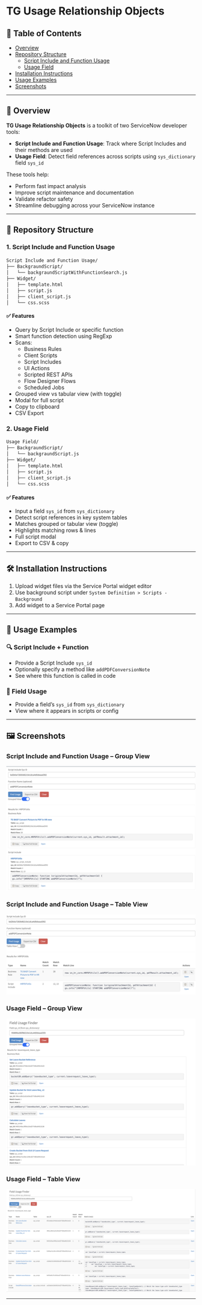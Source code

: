 # TG Usage Relationship Objects

## 📑 Table of Contents
- [Overview](#%F0%9F%A7%A0-overview)
- [Repository Structure](#-repository-structure)
  - [Script Include and Function Usage](#1-script-include-and-function-usage)
  - [Usage Field](#2-usage-field)
- [Installation Instructions](#%F0%9F%9B%A0%EF%B8%8F-installation-instructions)
- [Usage Examples](#%F0%9F%9A%80-usage-examples)
- [Screenshots](#%F0%9F%A7%BC%EF%B8%8F-screenshots)

---

## 🧠 Overview

**TG Usage Relationship Objects** is a toolkit of two ServiceNow developer tools:

- **Script Include and Function Usage**: Track where Script Includes and their methods are used
- **Usage Field**: Detect field references across scripts using `sys_dictionary` field `sys_id`

These tools help:
- Perform fast impact analysis
- Improve script maintenance and documentation
- Validate refactor safety
- Streamline debugging across your ServiceNow instance

---

## 📁 Repository Structure

### 1. Script Include and Function Usage

```
Script Include and Function Usage/
├── BackgraundScript/
│   └── backgraundScriptWithFunctionSearch.js
├── Widget/
│   ├── template.html
│   ├── script.js
│   ├── client_script.js
│   └── css.scss
```

#### ✅ Features
- Query by Script Include or specific function
- Smart function detection using RegExp
- Scans:
  - Business Rules
  - Client Scripts
  - Script Includes
  - UI Actions
  - Scripted REST APIs
  - Flow Designer Flows
  - Scheduled Jobs
- Grouped view vs tabular view (with toggle)
- Modal for full script
- Copy to clipboard
- CSV Export

### 2. Usage Field

```
Usage Field/
├── BackgraundScript/
│   └── backgraundScript.js
├── Widget/
│   ├── template.html
│   ├── script.js
│   ├── client_script.js
│   └── css.scss
```

#### ✅ Features
- Input a field `sys_id` from `sys_dictionary`
- Detect script references in key system tables
- Matches grouped or tabular view (toggle)
- Highlights matching rows & lines
- Full script modal
- Export to CSV & copy

---

## 🛠️ Installation Instructions

1. Upload widget files via the Service Portal widget editor
2. Use background script under `System Definition > Scripts - Background`
3. Add widget to a Service Portal page

---

## 🚀 Usage Examples

### 🔍 Script Include + Function
- Provide a Script Include `sys_id`
- Optionally specify a method like `addPDFConversionNote`
- See where this function is called in code

### 📘 Field Usage
- Provide a field’s `sys_id` from `sys_dictionary`
- View where it appears in scripts or config

---

## 🖼️ Screenshots

### Script Include and Function Usage – Group View
![Group View](https://github.com/ServiceNow-Tsvetomir-PDI-Lab/TG-Usage-Relationship-Objects/blob/main/Images/Script%20Include%20and%20Function%20Usage%20Group%20Mode.png?raw=true)

### Script Include and Function Usage – Table View
![Table View](https://github.com/ServiceNow-Tsvetomir-PDI-Lab/TG-Usage-Relationship-Objects/blob/main/Images/Script%20Include%20and%20Function%20Usage%20Table%20Mode.png?raw=true)

### Usage Field – Group View
![Group View](https://github.com/ServiceNow-Tsvetomir-PDI-Lab/TG-Usage-Relationship-Objects/blob/main/Images/Usage%20Field%20Group%20Mode.png?raw=true)

### Usage Field – Table View
![Table View](https://github.com/ServiceNow-Tsvetomir-PDI-Lab/TG-Usage-Relationship-Objects/blob/main/Images/Usage%20Field%20Table%20Mode.png?raw=true)

---
